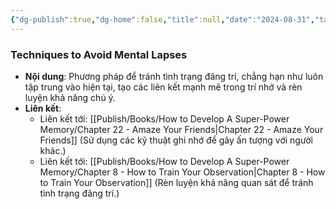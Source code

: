 ```yaml
---
{"dg-publish":true,"dg-home":false,"title":null,"date":"2024-08-31","tags":["#books","#memory","#How_to_Develop_A_Super_Power_Memory"],"Chương":"Chương21","permalink":"/publish/books/how-to-develop-a-super-power-memory/chapter-21-avoiding-absent-mindedness/","dgPassFrontmatter":true,"noteIcon":"","updated":"2025-01-30T14:26:05.386+07:00"}
---
```


### Techniques to Avoid Mental Lapses

- **Nội dung**: Phương pháp để tránh tình trạng đãng trí, chẳng hạn như luôn tập trung vào hiện tại, tạo các liên kết mạnh mẽ trong trí nhớ và rèn luyện khả năng chú ý.
- **Liên kết**:
    - Liên kết tới: [[Publish/Books/How to Develop A Super-Power Memory/Chapter 22 - Amaze Your Friends\|Chapter 22 - Amaze Your Friends]] (Sử dụng các kỹ thuật ghi nhớ để gây ấn tượng với người khác.)
    - Liên kết tới: [[Publish/Books/How to Develop A Super-Power Memory/Chapter 8 - How to Train Your Observation\|Chapter 8 - How to Train Your Observation]] (Rèn luyện khả năng quan sát để tránh tình trạng đãng trí.)